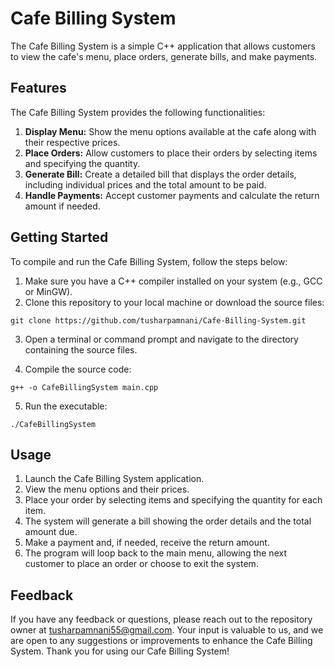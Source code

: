 # Cafe Billing System

The Cafe Billing System is a simple C++ application that allows customers to view the cafe's menu, place orders, generate bills, and make payments.

## Features

The Cafe Billing System provides the following functionalities:

1. **Display Menu:** Show the menu options available at the cafe along with their respective prices.
2. **Place Orders:** Allow customers to place their orders by selecting items and specifying the quantity.
3. **Generate Bill:** Create a detailed bill that displays the order details, including individual prices and the total amount to be paid.
4. **Handle Payments:** Accept customer payments and calculate the return amount if needed.

## Getting Started

To compile and run the Cafe Billing System, follow the steps below:

1. Make sure you have a C++ compiler installed on your system (e.g., GCC or MinGW).
2. Clone this repository to your local machine or download the source files:

```shell
git clone https://github.com/tusharpamnani/Cafe-Billing-System.git
```

3. Open a terminal or command prompt and navigate to the directory containing the source files.

4. Compile the source code:

```shell
g++ -o CafeBillingSystem main.cpp
```

5. Run the executable:

```shell
./CafeBillingSystem
```

## Usage

1. Launch the Cafe Billing System application.
2. View the menu options and their prices.
3. Place your order by selecting items and specifying the quantity for each item.
4. The system will generate a bill showing the order details and the total amount due.
5. Make a payment and, if needed, receive the return amount.
6. The program will loop back to the main menu, allowing the next customer to place an order or choose to exit the system.

## Feedback

If you have any feedback or questions, please reach out to the repository owner at tusharpamnani55@gmail.com. Your input is valuable to us, and we are open to any suggestions or improvements to enhance the Cafe Billing System. Thank you for using our Cafe Billing System!
